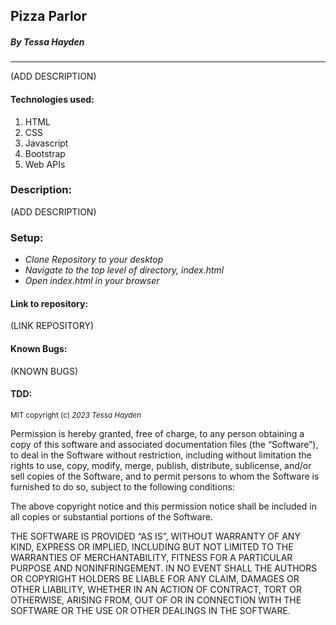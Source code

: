 ## Pizza Parlor 
##### By Tessa Hayden
---


(ADD DESCRIPTION)

#### Technologies used:

1. HTML
2. CSS
3. Javascript
4. Bootstrap
5. Web APIs

### Description:

 (ADD DESCRIPTION)

### Setup:

- _Clone Repository to your desktop_
- _Navigate to the top level of directory, index.html_
- _Open index.html in your browser_

#### Link to repository:

(LINK REPOSITORY)

#### Known Bugs:

(KNOWN BUGS)

#### TDD:


<sub>MIT
copyright (c) _2023_ _Tessa Hayden_

Permission is hereby granted, free of charge, to any person obtaining a copy of this software and associated documentation files (the “Software”), to deal in the Software without restriction, including without limitation the rights to use, copy, modify, merge, publish, distribute, sublicense, and/or sell copies of the Software, and to permit persons to whom the Software is furnished to do so, subject to the following conditions:

The above copyright notice and this permission notice shall be included in all copies or substantial portions of the Software.

THE SOFTWARE IS PROVIDED “AS IS”, WITHOUT WARRANTY OF ANY KIND, EXPRESS OR IMPLIED, INCLUDING BUT NOT LIMITED TO THE WARRANTIES OF MERCHANTABILITY, FITNESS FOR A PARTICULAR PURPOSE AND NONINFRINGEMENT. IN NO EVENT SHALL THE AUTHORS OR COPYRIGHT HOLDERS BE LIABLE FOR ANY CLAIM, DAMAGES OR OTHER LIABILITY, WHETHER IN AN ACTION OF CONTRACT, TORT OR OTHERWISE, ARISING FROM, OUT OF OR IN CONNECTION WITH THE SOFTWARE OR THE USE OR OTHER DEALINGS IN THE SOFTWARE.</sub>